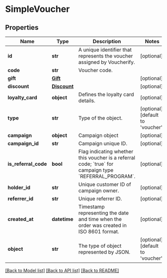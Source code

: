 # SimpleVoucher


## Properties
Name | Type | Description | Notes
------------ | ------------- | ------------- | -------------
**id** | **str** | A unique identifier that represents the voucher assigned by Voucherify. | [optional] 
**code** | **str** | Voucher code. | 
**gift** | [**Gift**](Gift.md) |  | [optional] 
**discount** | [**Discount**](Discount.md) |  | [optional] 
**loyalty_card** | **object** | Defines the loyalty card details. | [optional] 
**type** | **str** | Type of the object. | [optional] [default to 'voucher']
**campaign** | **object** | Campaign object | [optional] 
**campaign_id** | **str** | Campaign unique ID. | [optional] 
**is_referral_code** | **bool** | Flag indicating whether this voucher is a referral code; &#x60;true&#x60; for campaign type &#x60;REFERRAL_PROGRAM&#x60;. | [optional] 
**holder_id** | **str** | Unique customer ID of campaign owner. | [optional] 
**referrer_id** | **str** | Unique referrer ID. | [optional] 
**created_at** | **datetime** | Timestamp representing the date and time when the order was created in ISO 8601 format. | [optional] 
**object** | **str** | The type of object represented by JSON. | [optional] [default to 'voucher']

[[Back to Model list]](../README.md#documentation-for-models) [[Back to API list]](../README.md#documentation-for-api-endpoints) [[Back to README]](../README.md)


